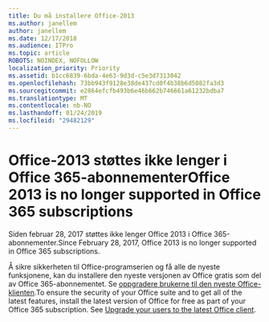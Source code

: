 ```yaml
---
title: Du må installere Office-2013
ms.author: janellem
author: janellem
ms.date: 12/17/2018
ms.audience: ITPro
ms.topic: article
ROBOTS: NOINDEX, NOFOLLOW
localization_priority: Priority
ms.assetid: b1cc6839-6bda-4e63-9d3d-c5e3d7313042
ms.openlocfilehash: 73bb943f9128e38de437cd0f4b38b6d5082fa3d3
ms.sourcegitcommit: e2864efcfb493b6e46b662b746661a61232bdba7
ms.translationtype: MT
ms.contentlocale: nb-NO
ms.lasthandoff: 01/24/2019
ms.locfileid: "29482129"
---
```

# <a name="office-2013-is-no-longer-supported-in-office-365-subscriptions"></a><span data-ttu-id="4b62a-102">Office-2013 støttes ikke lenger i Office 365-abonnementer</span><span class="sxs-lookup"><span data-stu-id="4b62a-102">Office 2013 is no longer supported in Office 365 subscriptions</span></span>

<span data-ttu-id="4b62a-103">Siden februar 28, 2017 støttes ikke lenger Office 2013 i Office 365-abonnementer.</span><span class="sxs-lookup"><span data-stu-id="4b62a-103">Since February 28, 2017, Office 2013 is no longer supported in Office 365 subscriptions.</span></span>
  
<span data-ttu-id="4b62a-p101">Å sikre sikkerheten til Office-programserien og få alle de nyeste funksjonene, kan du installere den nyeste versjonen av Office gratis som del av Office 365-abonnementet. Se [oppgradere brukerne til den nyeste Office-klienten](https://docs.microsoft.com/office365/admin/setup/upgrade-users-to-latest-office-client).</span><span class="sxs-lookup"><span data-stu-id="4b62a-p101">To ensure the security of your Office suite and to get all of the latest features, install the latest version of Office for free as part of your Office 365 subscription. See [Upgrade your users to the latest Office client](https://docs.microsoft.com/office365/admin/setup/upgrade-users-to-latest-office-client).</span></span>
  

